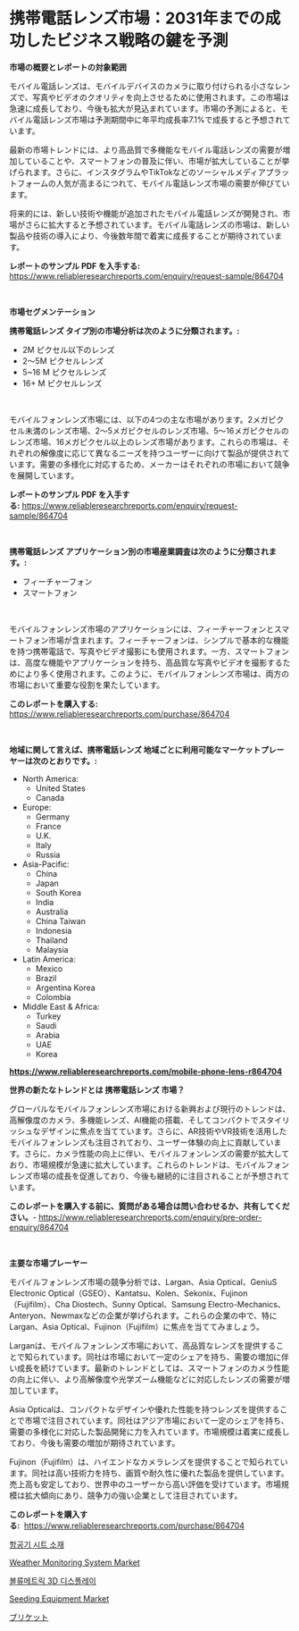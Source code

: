 <p><h1>携帯電話レンズ市場：2031年までの成功したビジネス戦略の鍵を予測</h1></p><p><strong>市場の概要とレポートの対象範囲</strong></p>
<p><p>モバイル電話レンズは、モバイルデバイスのカメラに取り付けられる小さなレンズで、写真やビデオのクオリティを向上させるために使用されます。この市場は急速に成長しており、今後も拡大が見込まれています。市場の予測によると、モバイル電話レンズ市場は予測期間中に年平均成長率7.1%で成長すると予想されています。</p><p>最新の市場トレンドには、より高品質で多機能なモバイル電話レンズの需要が増加していることや、スマートフォンの普及に伴い、市場が拡大していることが挙げられます。さらに、インスタグラムやTikTokなどのソーシャルメディアプラットフォームの人気が高まるにつれて、モバイル電話レンズ市場の需要が伸びています。</p><p>将来的には、新しい技術や機能が追加されたモバイル電話レンズが開発され、市場がさらに拡大すると予想されています。モバイル電話レンズの市場は、新しい製品や技術の導入により、今後数年間で着実に成長することが期待されています。</p></p>
<p><strong>レポートのサンプル PDF を入手する:</strong> <a href="https://www.reliableresearchreports.com/enquiry/request-sample/864704">https://www.reliableresearchreports.com/enquiry/request-sample/864704</a></p>
<p>&nbsp;</p>
<p><strong>市場セグメンテーション</strong></p>
<p><strong>携帯電話レンズ タイプ別の市場分析は次のように分類されます。:</strong></p>
<p><ul><li>2M ピクセル以下のレンズ</li><li>2〜5M ピクセルレンズ</li><li>5~16 M ピクセルレンズ</li><li>16+ M ピクセルレンズ</li></ul></p>
<p>&nbsp;</p>
<p><p>モバイルフォンレンズ市場には、以下の4つの主な市場があります。2メガピクセル未満のレンズ市場、2〜5メガピクセルのレンズ市場、5〜16メガピクセルのレンズ市場、16メガピクセル以上のレンズ市場があります。これらの市場は、それぞれの解像度に応じて異なるニーズを持つユーザーに向けて製品が提供されています。需要の多様化に対応するため、メーカーはそれぞれの市場において競争を展開しています。</p></p>
<p><strong>レポートのサンプル PDF を入手する:</strong>&nbsp;<a href="https://www.reliableresearchreports.com/enquiry/request-sample/864704">https://www.reliableresearchreports.com/enquiry/request-sample/864704</a></p>
<p>&nbsp;</p>
<p><strong> 携帯電話レンズ アプリケーション別の市場産業調査は次のように分類されます。:</strong></p>
<p><ul><li>フィーチャーフォン</li><li>スマートフォン</li></ul></p>
<p>&nbsp;</p>
<p><p>モバイルフォンレンズ市場のアプリケーションには、フィーチャーフォンとスマートフォン市場が含まれます。フィーチャーフォンは、シンプルで基本的な機能を持つ携帯電話で、写真やビデオ撮影にも使用されます。一方、スマートフォンは、高度な機能やアプリケーションを持ち、高品質な写真やビデオを撮影するためにより多く使用されます。このように、モバイルフォンレンズ市場は、両方の市場において重要な役割を果たしています。</p></p>
<p><strong>このレポートを購入する:</strong>&nbsp; <a href="https://www.reliableresearchreports.com/purchase/864704">https://www.reliableresearchreports.com/purchase/864704</a></p>
<p>&nbsp;</p>
<p><strong>地域に関して言えば、携帯電話レンズ 地域ごとに利用可能なマーケットプレーヤーは次のとおりです。:</strong></p>
<p><ul>
    <li>
        North America:
        <ul>
            <li>United States</li>
            <li>Canada</li>
        </ul>
    </li>
    <li>
        Europe:
        <ul>
            <li>Germany</li>
            <li>France</li>
            <li>U.K.</li>
            <li>Italy</li>
            <li>Russia</li>
        </ul>
    </li>
    <li>
        Asia-Pacific:
        <ul>
            <li>China</li>
            <li>Japan</li>
            <li>South Korea</li>
            <li>India</li>
            <li>Australia</li>
            <li>China Taiwan</li>
            <li>Indonesia</li>
            <li>Thailand</li>
            <li>Malaysia</li>
        </ul>
    </li>
    <li>
        Latin America:
        <ul>
            <li>Mexico</li>
            <li>Brazil</li>
            <li>Argentina Korea</li>
            <li>Colombia</li>
        </ul>
    </li>
    <li>
        Middle East & Africa:
        <ul>
            <li>Turkey</li>
            <li>Saudi</li>
            <li>Arabia</li>
            <li>UAE</li>
            <li>Korea</li>
        </ul>
    </li>
    </ul></p>
<p><strong><a href="https://www.reliableresearchreports.com/mobile-phone-lens-r864704">https://www.reliableresearchreports.com/mobile-phone-lens-r864704</a></strong>&nbsp;</p>
<p><strong>世界の新たなトレンドとは 携帯電話レンズ 市場？</strong></p>
<p><p>グローバルなモバイルフォンレンズ市場における新興および現行のトレンドは、高解像度のカメラ、多機能レンズ、AI機能の搭載、そしてコンパクトでスタイリッシュなデザインに焦点を当てています。さらに、AR技術やVR技術を活用したモバイルフォンレンズも注目されており、ユーザー体験の向上に貢献しています。さらに、カメラ性能の向上に伴い、モバイルフォンレンズの需要が拡大しており、市場規模が急速に拡大しています。これらのトレンドは、モバイルフォンレンズ市場の成長を促進しており、今後も継続的に注目されることが予想されています。</p></p>
<p><strong>このレポートを購入する前に、質問がある場合は問い合わせるか、共有してください。</strong>- <a href="https://www.reliableresearchreports.com/enquiry/pre-order-enquiry/864704">https://www.reliableresearchreports.com/enquiry/pre-order-enquiry/864704</a></p>
<p>&nbsp;</p>
<p><strong>主要な市場プレーヤー</strong></p>
<p><p>モバイルフォンレンズ市場の競争分析では、Largan、Asia Optical、GeniuS Electronic Optical（GSEO）、Kantatsu、Kolen、Sekonix、Fujinon（Fujifilm）、Cha Diostech、Sunny Optical、Samsung Electro-Mechanics、Anteryon、Newmaxなどの企業が挙げられます。これらの企業の中で、特にLargan、Asia Optical、Fujinon（Fujifilm）に焦点を当ててみましょう。</p><p>Larganは、モバイルフォンレンズ市場において、高品質なレンズを提供することで知られています。同社は市場において一定のシェアを持ち、需要の増加に伴い成長を続けています。最新のトレンドとしては、スマートフォンのカメラ性能の向上に伴い、より高解像度や光学ズーム機能などに対応したレンズの需要が増加しています。</p><p>Asia Opticalは、コンパクトなデザインや優れた性能を持つレンズを提供することで市場で注目されています。同社はアジア市場において一定のシェアを持ち、需要の多様化に対応した製品開発に力を入れています。市場規模は着実に成長しており、今後も需要の増加が期待されています。</p><p>Fujinon（Fujifilm）は、ハイエンドなカメラレンズを提供することで知られています。同社は高い技術力を持ち、画質や耐久性に優れた製品を提供しています。売上高も安定しており、世界中のユーザーから高い評価を受けています。市場規模は拡大傾向にあり、競争力の強い企業として注目されています。</p></p>
<p><strong>このレポートを購入する:</strong>&nbsp;&nbsp;<a href="https://www.reliableresearchreports.com/purchase/864704">https://www.reliableresearchreports.com/purchase/864704</a></p>
<p><p><a href="https://medium.com/@kelsihoppe/%EB%B9%84%ED%96%89%EA%B8%B0-%EC%A2%8C%EC%84%9D-%EC%86%8C%EC%9E%AC-%EC%8B%9C%EC%9E%A5-%ED%86%B5%EC%B0%B0-%EC%8B%9C%EC%9E%A5-%EB%8F%99%ED%96%A5-%EC%84%B1%EC%9E%A5-2024%EB%85%84%EB%B6%80%ED%84%B0-2031%EB%85%84%EA%B9%8C%EC%A7%80-%EC%98%88%EC%B8%A1-89948fe94dd4">항공기 시트 소재</a></p><p><a href="https://github.com/BryceTownsendr/Market-Research-Report-List-4/blob/main/weather-monitoring-system-market.md">Weather Monitoring System Market</a></p><p><a href="https://medium.com/@nyahreinger1/%EB%B6%80%ED%94%BC-3d-%EB%94%94%EC%8A%A4%ED%94%8C%EB%A0%88%EC%9D%B4-%EC%8B%9C%EC%9E%A5-%EA%B7%9C%EB%AA%A8-%EC%8B%9C%EC%9E%A5-%EC%A0%84%EB%A7%9D-%EB%B0%8F-%EC%8B%9C%EC%9E%A5-%EC%98%88%EC%B8%A1-2024%EB%85%84%EB%B6%80%ED%84%B0-2031%EB%85%84%EA%B9%8C%EC%A7%80-43772828ae8e">볼류메트릭 3D 디스플레이</a></p><p><a href="https://github.com/Glendatilghmankmgz0rbhwpy/Market-Research-Report-List-2/blob/main/seeding-equipment-market.md">Seeding Equipment Market</a></p><p><a href="https://medium.com/@edwards13jessica/%E6%97%A5%E6%9C%AC%E8%AA%9E%E7%89%88-%E3%83%96%E3%83%AA%E3%82%B1%E3%83%83%E3%83%88%E5%B8%82%E5%A0%B4%E3%81%AE%E5%8B%95%E5%90%91-%E5%B8%82%E5%A0%B4%E3%83%88%E3%83%AC%E3%83%B3%E3%83%89-%E6%88%90%E9%95%B7-2024%E5%B9%B4%E3%81%8B%E3%82%892031%E5%B9%B4%E3%81%BE%E3%81%A7%E3%81%AE%E4%BA%88%E6%B8%AC-a3fa61704c6f">ブリケット</a></p></p>